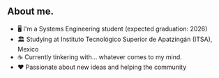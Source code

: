 ## About me.
- 🖥️ I'm a Systems Engineering student (expected graduation: 2026)  
- 🏛️ Studying at Instituto Tecnológico Superior de Apatzingán (ITSA), Mexico  
- ☕ Currently tinkering with... whatever comes to my mind.
- ❤️ Passionate about new ideas and helping the community
<!-- based on [shadforth](https://github.com/shadforth/shadforth) -->

